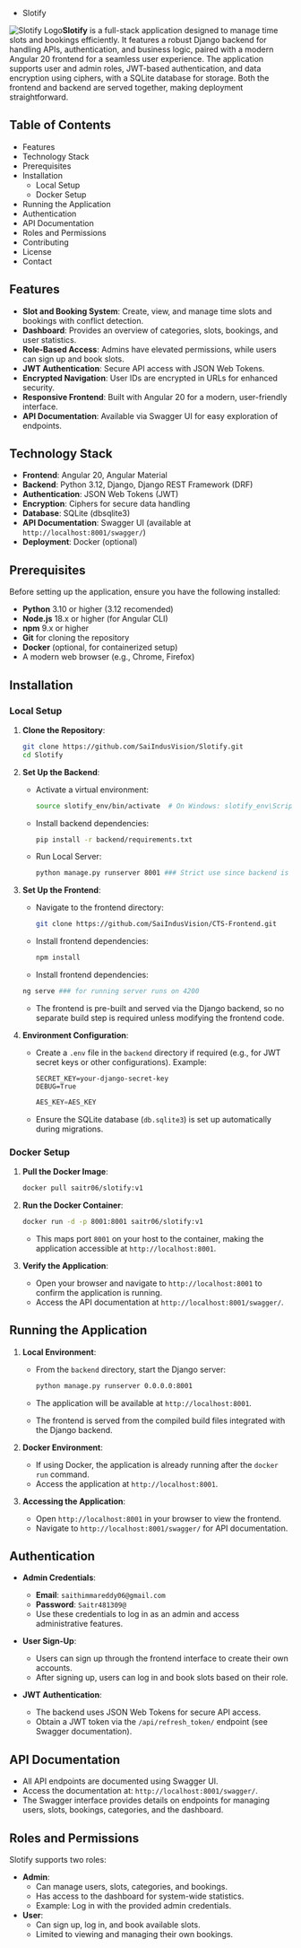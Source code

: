 - Slotify

![Slotify Logo](https://res.cloudinary.com/dbm1vxr2h/image/upload/v1759568506/SlotifyLogo1_f0slsz.png)**Slotify** is a full-stack application designed to manage time slots and bookings efficiently. It features a robust Django backend for handling APIs, authentication, and business logic, paired with a modern Angular 20 frontend for a seamless user experience. The application supports user and admin roles, JWT-based authentication, and data encryption using ciphers, with a SQLite database for storage. Both the frontend and backend are served together, making deployment straightforward.

## Table of Contents

- Features
- Technology Stack
- Prerequisites
- Installation
  - Local Setup
  - Docker Setup
- Running the Application
- Authentication
- API Documentation
- Roles and Permissions
- Contributing
- License
- Contact

## Features

- **Slot and Booking System**: Create, view, and manage time slots and bookings with conflict detection.
- **Dashboard**: Provides an overview of categories, slots, bookings, and user statistics.
- **Role-Based Access**: Admins have elevated permissions, while users can sign up and book slots.
- **JWT Authentication**: Secure API access with JSON Web Tokens.
- **Encrypted Navigation**: User IDs are encrypted in URLs for enhanced security.
- **Responsive Frontend**: Built with Angular 20 for a modern, user-friendly interface.
- **API Documentation**: Available via Swagger UI for easy exploration of endpoints.

## Technology Stack

- **Frontend**: Angular 20, Angular Material
- **Backend**: Python 3.12, Django, Django REST Framework (DRF)
- **Authentication**: JSON Web Tokens (JWT)
- **Encryption**: Ciphers for secure data handling
- **Database**: SQLite (dbsqlite3)
- **API Documentation**: Swagger UI (available at `http://localhost:8001/swagger/`)
- **Deployment**: Docker (optional)

## Prerequisites

Before setting up the application, ensure you have the following installed:

- **Python** 3.10 or higher (3.12 recomended)
- **Node.js** 18.x or higher (for Angular CLI)
- **npm** 9.x or higher
- **Git** for cloning the repository
- **Docker** (optional, for containerized setup)
- A modern web browser (e.g., Chrome, Firefox)

## Installation

### Local Setup

1. **Clone the Repository**:

   ```bash
   git clone https://github.com/SaiIndusVision/Slotify.git
   cd Slotify
   ```

2. **Set Up the Backend**:

   - Activate a virtual environment:

     ```bash
     source slotify_env/bin/activate  # On Windows: slotify_env\Scripts\activate
     ```

   - Install backend dependencies:

     ```bash
     pip install -r backend/requirements.txt
     ```

   - Run Local Server:

     ```bash
     python manage.py runserver 8001 ### Strict use since backend is running on 8001
     ```

3. **Set Up the Frontend**:

   - Navigate to the frontend directory:

     ```bash
     git clone https://github.com/SaiIndusVision/CTS-Frontend.git
     ```

   - Install frontend dependencies:

     ```bash
     npm install
     ```

    - Install frontend dependencies:

     ```bash
     ng serve ### for running server runs on 4200
     ```

   - The frontend is pre-built and served via the Django backend, so no separate build step is required unless modifying the frontend code.

4. **Environment Configuration**:

   - Create a `.env` file in the `backend` directory if required (e.g., for JWT secret keys or other configurations). Example:

     ```env
     SECRET_KEY=your-django-secret-key
     DEBUG=True
     ```
     ```environment.ts
     AES_KEY=AES_KEY
     ```

   - Ensure the SQLite database (`db.sqlite3`) is set up automatically during migrations.


### Docker Setup

1. **Pull the Docker Image**:

   ```bash
   docker pull saitr06/slotify:v1
   ```

2. **Run the Docker Container**:

   ```bash
   docker run -d -p 8001:8001 saitr06/slotify:v1
   ```

   - This maps port `8001` on your host to the container, making the application accessible at `http://localhost:8001`.

3. **Verify the Application**:

   - Open your browser and navigate to `http://localhost:8001` to confirm the application is running.
   - Access the API documentation at `http://localhost:8001/swagger/`.

## Running the Application

1. **Local Environment**:

   - From the `backend` directory, start the Django server:

     ```bash
     python manage.py runserver 0.0.0.0:8001
     ```

   - The application will be available at `http://localhost:8001`.

   - The frontend is served from the compiled build files integrated with the Django backend.

2. **Docker Environment**:

   - If using Docker, the application is already running after the `docker run` command.
   - Access the application at `http://localhost:8001`.

3. **Accessing the Application**:

   - Open `http://localhost:8001` in your browser to view the frontend.
   - Navigate to `http://localhost:8001/swagger/` for API documentation.

## Authentication

- **Admin Credentials**:

  - **Email**: `saithimmareddy06@gmail.com`
  - **Password**: `Saitr481309@`
  - Use these credentials to log in as an admin and access administrative features.

- **User Sign-Up**:

  - Users can sign up through the frontend interface to create their own accounts.
  - After signing up, users can log in and book slots based on their role.

- **JWT Authentication**:

  - The backend uses JSON Web Tokens for secure API access.
  - Obtain a JWT token via the `/api/refresh_token/` endpoint (see Swagger documentation).

## API Documentation

- All API endpoints are documented using Swagger UI.
- Access the documentation at: `http://localhost:8001/swagger/`.
- The Swagger interface provides details on endpoints for managing users, slots, bookings, categories, and the dashboard.

## Roles and Permissions

Slotify supports two roles:

- **Admin**:
  - Can manage users, slots, categories, and bookings.
  - Has access to the dashboard for system-wide statistics.
  - Example: Log in with the provided admin credentials.
- **User**:
  - Can sign up, log in, and book available slots.
  - Limited to viewing and managing their own bookings.
